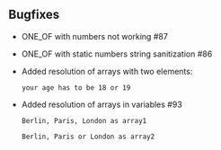 ## Bugfixes

- ONE_OF with numbers not working #87
- ONE_OF with static numbers string sanitization #86
- Added resolution of arrays with two elements:
 
    ```
    your age has to be 18 or 19
    ```
- Added resolution of arrays in variables #93
    ```
    Berlin, Paris, London as array1
  
    Berlin, Paris or London as array2
    ```